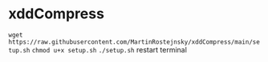 # xddCompress
`wget https://raw.githubusercontent.com/MartinRostejnsky/xddCompress/main/setup.sh`
`chmod u+x setup.sh`
`./setup.sh`
restart terminal
